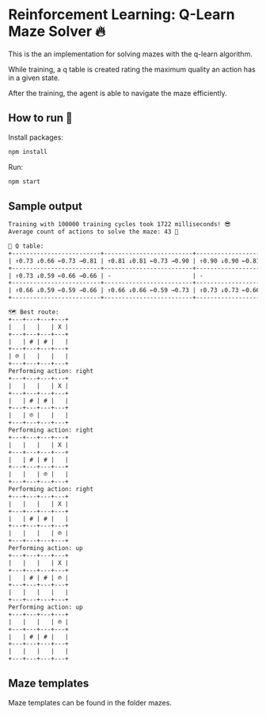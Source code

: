 # Reinforcement Learning: Q-Learn Maze Solver 🔥

This is the an implementation for solving mazes with the q-learn algorithm.

While training, a q table is created rating the maximum quality an action has in a given state.

After the training, the agent is able to navigate the maze efficiently.

## How to run 🚗

Install packages:

```sh
npm install
```

Run:

```sh
npm start
```

## Sample output

```txt
Training with 100000 training cycles took 1722 milliseconds! 😎
Average count of actions to solve the maze: 43 🤙

📃 Q table:
+-------------------------+-------------------------+-------------------------+-------------------------+
| ↑0.73 ↓0.66 ←0.73 →0.81 | ↑0.81 ↓0.81 ←0.73 →0.90 | ↑0.90 ↓0.90 ←0.81 →1.00 | -                       |
+-------------------------+-------------------------+-------------------------+-------------------------+
| ↑0.73 ↓0.59 ←0.66 →0.66 | -                       | -                       | ↑1.00 ↓0.81 ←0.90 →0.90 |
+-------------------------+-------------------------+-------------------------+-------------------------+
| ↑0.66 ↓0.59 ←0.59 →0.66 | ↑0.66 ↓0.66 ←0.59 →0.73 | ↑0.73 ↓0.73 ←0.66 →0.81 | ↑0.90 ↓0.81 ←0.73 →0.81 |
+-------------------------+-------------------------+-------------------------+-------------------------+

🗺️ Best route:
+---+---+---+---+
|   |   |   | X |
+---+---+---+---+
|   | # | # |   |
+---+---+---+---+
| ℗ |   |   |   |
+---+---+---+---+
Performing action: right
+---+---+---+---+
|   |   |   | X |
+---+---+---+---+
|   | # | # |   |
+---+---+---+---+
|   | ℗ |   |   |
+---+---+---+---+
Performing action: right
+---+---+---+---+
|   |   |   | X |
+---+---+---+---+
|   | # | # |   |
+---+---+---+---+
|   |   | ℗ |   |
+---+---+---+---+
Performing action: right
+---+---+---+---+
|   |   |   | X |
+---+---+---+---+
|   | # | # |   |
+---+---+---+---+
|   |   |   | ℗ |
+---+---+---+---+
Performing action: up
+---+---+---+---+
|   |   |   | X |
+---+---+---+---+
|   | # | # | ℗ |
+---+---+---+---+
|   |   |   |   |
+---+---+---+---+
Performing action: up
+---+---+---+---+
|   |   |   | ℗ |
+---+---+---+---+
|   | # | # |   |
+---+---+---+---+
|   |   |   |   |
+---+---+---+---+
```

## Maze templates

Maze templates can be found in the folder mazes.

